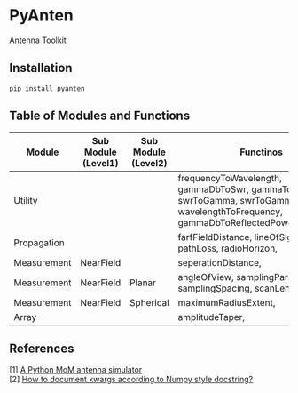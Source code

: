 # PyAnten

Antenna Toolkit

## Installation

```shell
pip install pyanten
```

## Table of Modules and Functions

| Module      | Sub Module (Level1) | Sub Module (Level2) | Functinos                                                                                                                           |
| ----------- | ------------------- | ------------------- | ----------------------------------------------------------------------------------------------------------------------------------- |
| Utility     |                     |                     | frequencyToWavelength, gammaDbToSwr, gammaToSwr, swrToGamma, swrToGammaDb, wavelengthToFrequency, gammaDbToReflectedPowerPercentage |
| Propagation |                     |                     | farfFieldDistance, lineOfSight, pathLoss, radioHorizon,                                                                             |
| Measurement | NearField           |                     | seperationDistance,                                                                                                                       |
| Measurement | NearField           | Planar              | angleOfView, samplingParameters, samplingSpacing, scanLength,                                                                             |
| Measurement | NearField           | Spherical           | maximumRadiusExtent,                                                                                                                |
| Array       |                     |                     | amplitudeTaper,                                                                                                                     |

## References

[1] [A Python MoM antenna simulator](https://www.linkedin.com/pulse/python-mom-antenna-simulator-t-q-khai-nguyen/)  
[2] [How to document kwargs according to Numpy style docstring?](https://stackoverflow.com/questions/62511086/how-to-document-kwargs-according-to-numpy-style-docstring)
